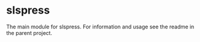 # slspress

The main module for slspress. For information and usage see the readme in the parent project.